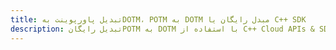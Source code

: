---title: تبدیل پاورپوینت بهDOTM، POTM به DOTM مبدل رایگان یا C++ SDKdescription: تبدیل رایگانPOTM به DOTM با استفاده از C++ Cloud APIs & SDK. همچنین اسناد Microsoft PowerPoint را در Cloud ایجاد، ویرایش و رندر کنید.---